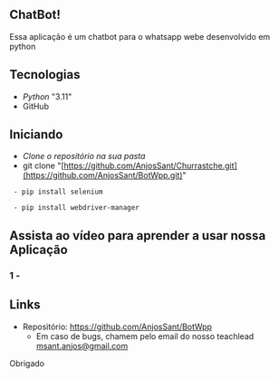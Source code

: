 


## ChatBot!
Essa aplicação é um chatbot para o whatsapp webe desenvolvido em python 

## Tecnologias 
- *Python* "3.11"
- GitHub 

## Iniciando

- *Clone o repositório na sua pasta*
- git clone "[https://github.com/AnjosSant/Churrastche.git](https://github.com/AnjosSant/BotWpp.git)"

```
 - pip install selenium
```
```
 - pip install webdriver-manager
```

 ## Assista ao vídeo para aprender a usar nossa Aplicação

### 1 - 



## Links
  - Repositório: https://github.com/AnjosSant/BotWpp
    - Em caso de bugs, chamem pelo email do nosso teachlead msant.anjos@gmail.com


  

Obrigado
